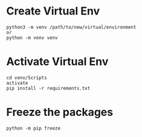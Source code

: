 # Create Virtual Env

    python3 -m venv /path/to/new/virtual/environment
    or
    python -m venv venv

# Activate Virtual Env

    cd venv/Scripts
    activate
    pip install -r requirements.txt

# Freeze the packages

    python -m pip freeze
